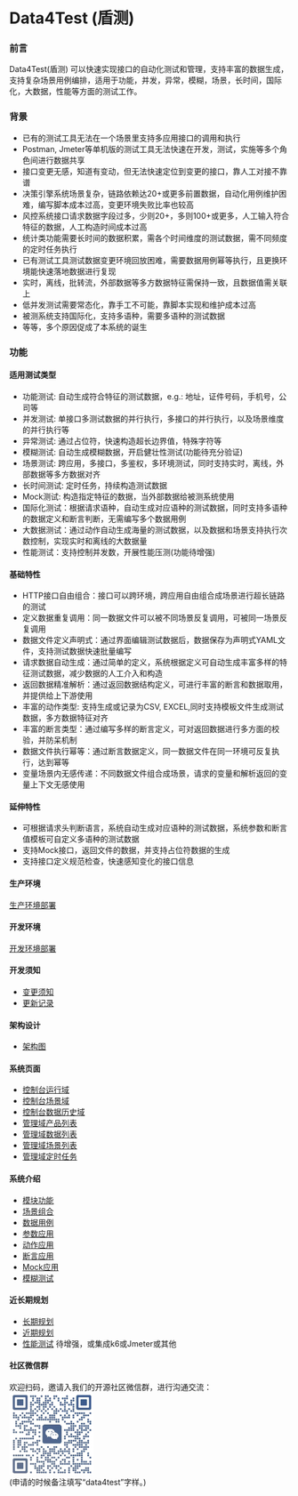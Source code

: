 # Data4Test (盾测)

### 前言
Data4Test(盾测) 可以快速实现接口的自动化测试和管理，支持丰富的数据生成，支持复杂场景用例编排，适用于功能，并发，异常，模糊，场景，长时间，国际化，大数据，性能等方面的测试工作。


### 背景
- 已有的测试工具无法在一个场景里支持多应用接口的调用和执行
- Postman, Jmeter等单机版的测试工具无法快速在开发，测试，实施等多个角色间进行数据共享
- 接口变更无感，知道有变动，但无法快速定位到变更的接口，靠人工对接不靠谱
- 决策引擎系统场景复杂，链路依赖达20+或更多前置数据，自动化用例维护困难，编写脚本成本过高，变更环境失败比率也较高
- 风控系统接口请求数据字段过多，少则20+，多则100+或更多，人工输入符合特征的数据，人工构造时间成本过高
- 统计类功能需要长时间的数据积累，需各个时间维度的测试数据，需不同频度的定时任务执行
- 已有测试工具测试数据变更环境回放困难，需要数据用例幂等执行，且更换环境能快速落地数据进行复现
- 实时，离线，批转流，外部数据等多方数据特征需保持一致，且数据值需关联上
- 低并发测试需要常态化，靠手工不可能，靠脚本实现和维护成本过高
- 被测系统支持国际化，支持多语种，需要多语种的测试数据
- 等等，多个原因促成了本系统的诞生

### 功能
#### 适用测试类型
- 功能测试: 自动生成符合特征的测试数据，e.g.: 地址，证件号码，手机号，公司等
- 并发测试: 单接口多测试数据的并行执行，多接口的并行执行，以及场景维度的并行执行等
- 异常测试: 通过占位符，快速构造超长边界值，特殊字符等
- 模糊测试: 自动生成模糊数据，开启健壮性测试(功能待充分验证)
- 场景测试: 跨应用，多接口，多鉴权，多环境测试，同时支持实时，离线，外部数据等多方数据对齐
- 长时间测试: 定时任务，持续构造测试数据
- Mock测试: 构造指定特征的数据，当外部数据给被测系统使用
- 国际化测试：根据请求语种，自动生成对应语种的测试数据，同时支持多语种的数据定义和断言判断，无需编写多个数据用例
- 大数据测试：通过动作自动生成海量的测试数据，以及数据和场景支持执行次数控制，实现实时和离线的大数据量
- 性能测试：支持控制并发数，开展性能压测(功能待增强)

#### 基础特性
- HTTP接口自由组合：接口可以跨环境，跨应用自由组合成场景进行超长链路的测试
- 定义数据重复调用：同一数据文件可以被不同场景反复调用，可被同一场景反复调用
- 数据文件定义声明式：通过界面编辑测试数据后，数据保存为声明式YAML文件，支持测试数据快速批量编写
- 请求数据自动生成：通过简单的定义，系统根据定义可自动生成丰富多样的特征测试数据，减少数据的人工介入和构造
- 返回数据精准解析：通过返回数据结构定义，可进行丰富的断言和数据取用，并提供给上下游使用
- 丰富的动作类型: 支持生成或记录为CSV, EXCEL,同时支持模板文件生成测试数据，多方数据特征对齐
- 丰富的断言类型：通过编写多样的断言定义，可对返回数据进行多方面的校验，并防呆机制
- 数据文件执行幂等：通过断言数据定义，同一数据文件在同一环境可反复执行，达到幂等
- 变量场景内无感传递：不同数据文件组合成场景，请求的变量和解析返回的变量上下文无感使用

#### 延伸特性
- 可根据请求头判断语言，系统自动生成对应语种的测试数据，系统参数和断言值模板可自定义多语种的测试数据
- 支持Mock接口，返回文件的数据，并支持占位符数据的生成
- 支持接口定义规范检查，快速感知变化的接口信息

#### 生产环境
[生产环境部署](./deploy/README.md)

#### 开发环境
[开发环境部署](./mgmt/doc/dev_env.md)

#### 开发须知
- [变更须知](./mgmt/doc/file/development/must_know.md)
- [更新记录](./mgmt/doc/file/update/change_log.md)

#### 架构设计
- [架构图](./mgmt/doc/file/arch/arch.md)

#### 系统页面
- [控制台运行域](./image/控制台运行域页面.jpg)
- [控制台场景域](./image/控制台场景域页面.png)
- [控制台数据历史域](./image/控制台数据历史域页面.png)
- [管理域产品列表](./image/管理域产品页面功能介绍.png)
- [管理域数据列表](./image/管理域数据列表功能介绍.png)
- [管理域场景列表](./image/管理域场景列表功能介绍.png)
- [管理域定时任务](./image/管理域定时任务列表功能介绍.png)

#### 系统介绍
- [模块功能](./mgmt/doc/file/function/module_function.md)
- [场景组合](./mgmt/doc/file/design/scene_design.md)
- [数据用例](./mgmt/common/模板使用说明.yml)
- [参数应用](./mgmt/doc/file/design/parameter_design.md)
- [动作应用](./mgmt/doc/file/design/action_design.md)
- [断言应用](./mgmt/doc/file/design/assert_design.md)
- [Mock应用](./mgmt/doc/file/design/mock_design.md)
- [模糊测试](./mgmt/doc/file/design/relation_design.md)


#### 近长期规划
- [长期规划](./mgmt/doc/file/plan/blue_print.md)
- [近期规划](./mgmt/doc/file/plan/plan.md)
- [性能测试](./mgmt/doc/file/design/perf_design.md)  待增强，或集成k6或Jmeter或其他


#### 社区微信群
欢迎扫码，邀请入我们的开源社区微信群，进行沟通交流：  
<img src="./image/沟通联系方式.jpg" width=30% />  
(申请的时候备注填写“data4test”字样。)




